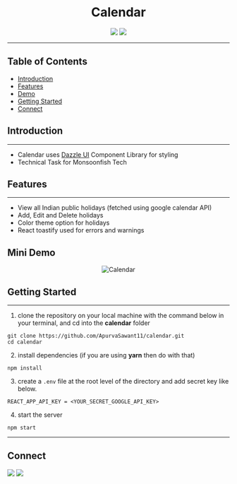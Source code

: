 <div align="center">

# Calendar

![](https://img.shields.io/badge/React-20232A?style=for-the-badge&logo=react&logoColor=61DAFB)
![](https://img.shields.io/badge/CSS3-1572B6?style=for-the-badge&logo=css3&logoColor=white)

</div>

---

## Table of Contents

- [Introduction](#introduction)
- [Features](#features)
- [Demo](#mini-demo)
- [Getting Started](#getting-started)
- [Connect](#connect)

## Introduction

---

- Calendar uses [Dazzle UI](https://dazzle-ui.netlify.app/) Component Library for styling
- Technical Task for Monsoonfish Tech

## Features

---

- View all Indian public holidays (fetched using google calendar API)
- Add, Edit and Delete holidays
- Color theme option for holidays
- React toastify used for errors and warnings

## Mini Demo

<div align="center">
  
![Calendar](https://media.giphy.com/media/ymGDM10W4uoIVARzw7/giphy.gif)
  
</div>

## Getting Started

---

1. clone the repository on your local machine with the command below in your terminal, and cd into the **calendar** folder

```
git clone https://github.com/ApurvaSawant11/calendar.git
cd calendar
```

2. install dependencies (if you are using **yarn** then do with that)

```
npm install
```

3. create a `.env` file at the root level of the directory and add secret key like below.

```
REACT_APP_API_KEY = <YOUR_SECRET_GOOGLE_API_KEY>
```

4. start the server

```
npm start
```

---

## Connect

<a href="https://twitter.com/ApurvaSawant11"><img src="https://img.shields.io/badge/Twitter-1DA1F2?style=for-the-badge&logo=twitter&logoColor=white"/></a>
<a href="https://www.linkedin.com/in/apurvasawant11/"><img src="https://img.shields.io/badge/LinkedIn-0077B5?style=for-the-badge&logo=linkedin&logoColor=white"/></a>
